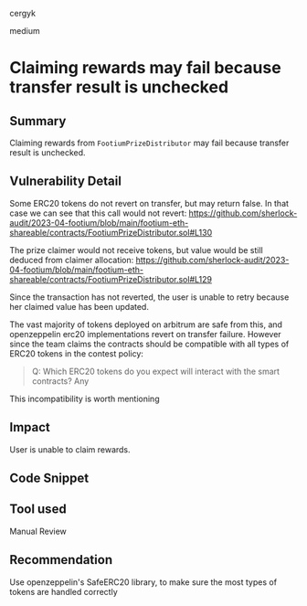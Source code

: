 cergyk

medium

# Claiming rewards may fail because transfer result is unchecked

## Summary
Claiming rewards from `FootiumPrizeDistributor` may fail because transfer result is unchecked.

## Vulnerability Detail
Some ERC20 tokens do not revert on transfer, but may return false. In that case we can see that this call would not revert:
https://github.com/sherlock-audit/2023-04-footium/blob/main/footium-eth-shareable/contracts/FootiumPrizeDistributor.sol#L130

The prize claimer would not receive tokens, but value would be still deduced from claimer allocation:
https://github.com/sherlock-audit/2023-04-footium/blob/main/footium-eth-shareable/contracts/FootiumPrizeDistributor.sol#L129

Since the transaction has not reverted, the user is unable to retry because her claimed value has been updated.

The vast majority of tokens deployed on arbitrum are safe from this, and openzeppelin erc20 implementations revert on transfer failure. However since the team claims the contracts should be compatible with all types of ERC20 tokens in the contest policy:

>Q: Which ERC20 tokens do you expect will interact with the smart contracts?
>Any

This incompatibility is worth mentioning

## Impact
User is unable to claim rewards.

## Code Snippet

## Tool used

Manual Review

## Recommendation
Use openzeppelin's SafeERC20 library, to make sure the most types of tokens are handled correctly